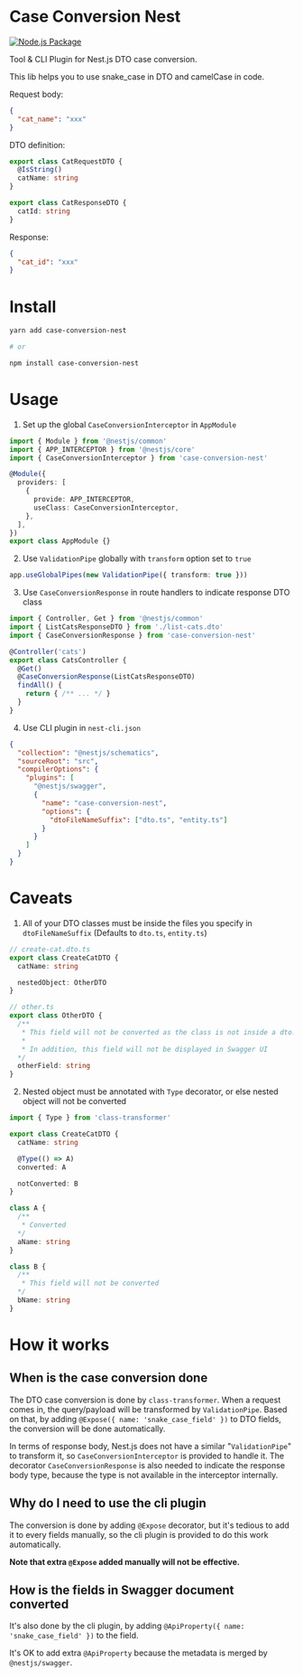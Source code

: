# Case Conversion Nest

[![Node.js Package](https://github.com/ChuChencheng/case-conversion-nest/actions/workflows/npm-publish.yml/badge.svg)](https://github.com/ChuChencheng/case-conversion-nest/actions/workflows/npm-publish.yml)

Tool & CLI Plugin for Nest.js DTO case conversion.

This lib helps you to use snake_case in DTO and camelCase in code.

Request body:

```json
{
  "cat_name": "xxx"
}
```

DTO definition:

```typescript
export class CatRequestDTO {
  @IsString()
  catName: string
}

export class CatResponseDTO {
  catId: string
}
```

Response:

```json
{
  "cat_id": "xxx"
}
```

# Install

```bash
yarn add case-conversion-nest

# or

npm install case-conversion-nest
```

# Usage

1. Set up the global `CaseConversionInterceptor` in `AppModule`

```typescript
import { Module } from '@nestjs/common'
import { APP_INTERCEPTOR } from '@nestjs/core'
import { CaseConversionInterceptor } from 'case-conversion-nest'

@Module({
  providers: [
    {
      provide: APP_INTERCEPTOR,
      useClass: CaseConversionInterceptor,
    },
  ],
})
export class AppModule {}
```

2. Use `ValidationPipe` globally with `transform` option set to `true`

```typescript
app.useGlobalPipes(new ValidationPipe({ transform: true }))
```

3. Use `CaseConversionResponse` in route handlers to indicate response DTO class

```typescript
import { Controller, Get } from '@nestjs/common'
import { ListCatsResponseDTO } from './list-cats.dto'
import { CaseConversionResponse } from 'case-conversion-nest'

@Controller('cats')
export class CatsController {
  @Get()
  @CaseConversionResponse(ListCatsResponseDTO)
  findAll() {
    return { /** ... */ }
  }
}
```

4. Use CLI plugin in `nest-cli.json`

```json
{
  "collection": "@nestjs/schematics",
  "sourceRoot": "src",
  "compilerOptions": {
    "plugins": [
      "@nestjs/swagger",
      {
        "name": "case-conversion-nest",
        "options": {
          "dtoFileNameSuffix": ["dto.ts", "entity.ts"]
        }
      }
    ]
  }
}
```

# Caveats

1. All of your DTO classes must be inside the files you specify in `dtoFileNameSuffix` (Defaults to `dto.ts`, `entity.ts`)

```typescript
// create-cat.dto.ts
export class CreateCatDTO {
  catName: string

  nestedObject: OtherDTO
}

// other.ts
export class OtherDTO {
  /**
   * This field will not be converted as the class is not inside a dto.ts file
   * 
   * In addition, this field will not be displayed in Swagger UI
  */
  otherField: string
}
```

2. Nested object must be annotated with `Type` decorator, or else nested object will not be converted

```typescript
import { Type } from 'class-transformer'

export class CreateCatDTO {
  catName: string

  @Type(() => A)
  converted: A

  notConverted: B
}

class A {
  /**
   * Converted
  */
  aName: string
}

class B {
  /**
   * This field will not be converted
  */
  bName: string
}
```

# How it works

## When is the case conversion done

The DTO case conversion is done by `class-transformer`. When a request comes in, the query/payload will be transformed by `ValidationPipe`. Based on that, by adding `@Expose({ name: 'snake_case_field' })` to DTO fields, the conversion will be done automatically.

In terms of response body, Nest.js does not have a similar "`ValidationPipe`" to transform it, so `CaseConversionInterceptor` is provided to handle it. The decorator `CaseConversionResponse` is also needed to indicate the response body type, because the type is not available in the interceptor internally.

## Why do I need to use the cli plugin

The conversion is done by adding `@Expose` decorator, but it's tedious to add it to every fields manually, so the cli plugin is provided to do this work automatically.

**Note that extra `@Expose` added manually will not be effective.**

## How is the fields in Swagger document converted

It's also done by the cli plugin, by adding `@ApiProperty({ name: 'snake_case_field' })` to the field.

It's OK to add extra `@ApiProperty` because the metadata is merged by `@nestjs/swagger`.
